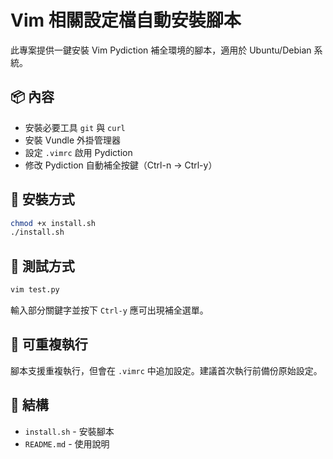 # Vim 相關設定檔自動安裝腳本

此專案提供一鍵安裝 Vim Pydiction 補全環境的腳本，適用於 Ubuntu/Debian 系統。

## 📦 內容

- 安裝必要工具 `git` 與 `curl`
- 安裝 Vundle 外掛管理器
- 設定 `.vimrc` 啟用 Pydiction
- 修改 Pydiction 自動補全按鍵（Ctrl-n → Ctrl-y）

## 🚀 安裝方式

```bash
chmod +x install.sh
./install.sh
```

## 🧪 測試方式

```bash
vim test.py
```

輸入部分關鍵字並按下 `Ctrl-y` 應可出現補全選單。

## 🔁 可重複執行

腳本支援重複執行，但會在 `.vimrc` 中追加設定。建議首次執行前備份原始設定。

## 📁 結構

- `install.sh` - 安裝腳本
- `README.md` - 使用說明
